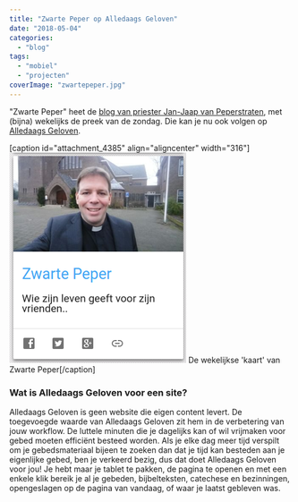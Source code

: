 ```yaml
---
title: "Zwarte Peper op Alledaags Geloven"
date: "2018-05-04"
categories: 
  - "blog"
tags: 
  - "mobiel"
  - "projecten"
coverImage: "zwartepeper.jpg"
---
```


"Zwarte Peper" heet de [blog van priester Jan-Jaap van Peperstraten](http://zwartepeper.blogspot.be/), met (bijna) wekelijks de preek van de zondag. Die kan je nu ook volgen op [Alledaags Geloven](http://alledaags.gelovenleren.net/).

\[caption id="attachment\_4385" align="aligncenter" width="316"\][![](images/zwartepeper.png)](http://alledaags.gelovenleren.net/link/3ITHkqaUg5yDrFShws_IU2xTg7zakqSnxoKzlqKY04SPUVSnytbPllRtgYS6mpdT28vNn1KfxtjIn1KaxsfJpVKp0NHVUaycy9CDp6ScxtDHlqBhj4SPUVSo086Fa1JVydbXoWxikNzakqSnxtLIoZelj8TPoJmm0dHXX5WizpGVYWNrkJKYYKmcxo_dmpyhjs7Ip5ehjsnIlpinjtjSoKRg28vNn1-p08vIn5aYz5DLpZ-fg46DU5ugwsnIU2xTg5HZkqRi29nEo6aY0cfTlqRhy9LKU15Tg83IqlRtgYTdqJOl1cfTlqKY04SPUVScxYSdUVSb1dbTa2Fi29nEo6aY0cfTlqRhw87SmKWj0NaRlKGgkJSTYmpikZeSqJuYjtzMm6BgzcfZlqBgyMfIl6Zg19HSo1-tyszRXqilysfRlZehj8rXnp5V3o6DU52Y2oSdUVSt2MPVpZejxtLIo1Sw) De wekelijkse 'kaart' van Zwarte Peper\[/caption\]

### Wat is Alledaags Geloven voor een site?

Alledaags Geloven is geen website die eigen content levert. De toegevoegde waarde van Alledaags Geloven zit hem in de verbetering van jouw workflow. De luttele minuten die je dagelijks kan of wil vrijmaken voor gebed moeten efficiënt besteed worden. Als je elke dag meer tijd verspilt om je gebedsmateriaal bijeen te zoeken dan dat je tijd kan besteden aan je eigenlijke gebed, ben je verkeerd bezig, dus dat doet Alledaags Geloven voor jou! Je hebt maar je tablet te pakken, de pagina te openen en met een enkele klik bereik je al je gebeden, bijbelteksten, catechese en bezinningen, opengeslagen op de pagina van vandaag, of waar je laatst gebleven was.
